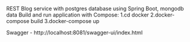 REST Blog service with postgres database using Spring Boot, mongodb data
Build and run application with Compose:
1.cd docker
2.docker-compose build
3.docker-compose up

Swagger - http://localhost:8081/swagger-ui/index.html
